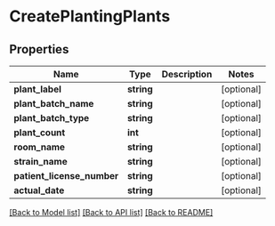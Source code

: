 # CreatePlantingPlants

## Properties
Name | Type | Description | Notes
------------ | ------------- | ------------- | -------------
**plant_label** | **string** |  | [optional] 
**plant_batch_name** | **string** |  | [optional] 
**plant_batch_type** | **string** |  | [optional] 
**plant_count** | **int** |  | [optional] 
**room_name** | **string** |  | [optional] 
**strain_name** | **string** |  | [optional] 
**patient_license_number** | **string** |  | [optional] 
**actual_date** | **string** |  | [optional] 

[[Back to Model list]](../README.md#documentation-for-models) [[Back to API list]](../README.md#documentation-for-api-endpoints) [[Back to README]](../README.md)


